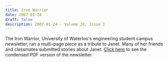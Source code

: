 ```yaml
---
title: Iron Warrior
date: 2007-01-24
draft: false
description: 2007-01-24 - Volume 28, Issue 1
---
```


The Iron Warrior, University of Waterloo's engineering student campus newsletter, ran a multi-page piece as a tribute to Janet. Many of her friends and classmates submitted stories about Janet. <a href="/iron-warrior.pdf" target="_blank">Click here</a> to see the condensed PDF version of the newsletter.
